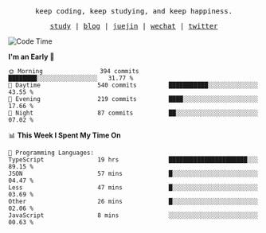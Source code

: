 <p align="center">
  <samp>
    <span>keep coding, keep studying, and keep happiness.</span>
  </samp>
</p>

<p align="center">
  <samp>
    <a href="https://github.com/ouduidui/fe-study">study</a> |
    <a href="https://deweyou.me">blog</a>  |
    <a href="https://juejin.cn/user/4309700183594366">juejin</a> |
    <a href="https://user-images.githubusercontent.com/54696834/165071004-6509e3f2-90c3-448c-9d92-3da42b0c2021.jpeg">wechat</a> |
    <a href="https://twitter.com/ouduidui">twitter</a>
  </samp>
</p>

<!--START_SECTION:waka-->
![Code Time](http://img.shields.io/badge/Code%20Time-3%2C833%20hrs%202%20mins-blue)

**I'm an Early 🐤** 

```text
🌞 Morning                394 commits         ████████░░░░░░░░░░░░░░░░░   31.77 % 
🌆 Daytime                540 commits         ███████████░░░░░░░░░░░░░░   43.55 % 
🌃 Evening                219 commits         ████░░░░░░░░░░░░░░░░░░░░░   17.66 % 
🌙 Night                  87 commits          ██░░░░░░░░░░░░░░░░░░░░░░░   07.02 % 
```


📊 **This Week I Spent My Time On** 

```text
💬 Programming Languages: 
TypeScript               19 hrs              ██████████████████████░░░   89.15 % 
JSON                     57 mins             █░░░░░░░░░░░░░░░░░░░░░░░░   04.47 % 
Less                     47 mins             █░░░░░░░░░░░░░░░░░░░░░░░░   03.69 % 
Other                    26 mins             █░░░░░░░░░░░░░░░░░░░░░░░░   02.06 % 
JavaScript               8 mins              ░░░░░░░░░░░░░░░░░░░░░░░░░   00.63 % 
```


<!--END_SECTION:waka-->
